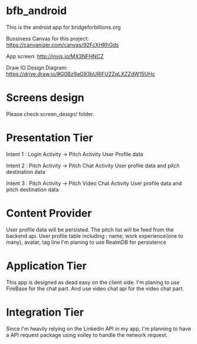 # bfb_android
This is the android app for bridgeforbillions.org

Bussiness Canvas for this project: 
  https://canvanizer.com/canvas/92FcXHRhGds
  
App screen:
  http://invis.io/MX3NFHNCZ
  
Draw IO Design Diagram:
https://drive.draw.io/#G0Bz9aG93bURIFU2ZqLXZZdW15UHc

# Screens design
Please check screen_design/ folder.

# Presentation Tier
Intent 1 : Login Activity -> Pitch Activity
   User Profile data

Intent 2 : Pitch Activity -> Pitch Chat Activity
   User profile data and pitch destination data

Intent 3 : Pitch Activity -> Pitch Video Chat Activity
   User profile data and pitch destination data

# Content Provider
User profile data will be persisted.
The pitch list will be feed from the backend api.
    User profile table including :    name, work experience(one to many), avatar, tag line
I'm planing to use RealmDB for persistence

# Application Tier
This app is designed as dead easy on the client side. I'm planing to use FireBase for the chat part.
And use video chat api for the video chat part.

# Integration Tier
Since I'm heavily relying on the Linkedin API in my app, I'm planning to have a API request package
using volley to handle the network request.
